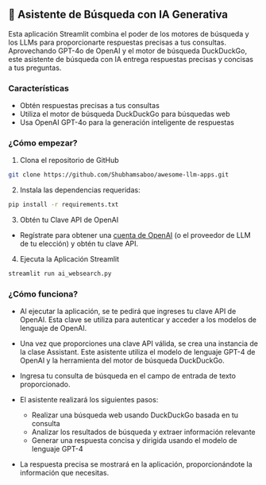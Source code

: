## 🎯 Asistente de Búsqueda con IA Generativa
Esta aplicación Streamlit combina el poder de los motores de búsqueda y los LLMs para proporcionarte respuestas precisas a tus consultas. Aprovechando GPT-4o de OpenAI y el motor de búsqueda DuckDuckGo, este asistente de búsqueda con IA entrega respuestas precisas y concisas a tus preguntas.

### Características
- Obtén respuestas precisas a tus consultas
- Utiliza el motor de búsqueda DuckDuckGo para búsquedas web
- Usa OpenAI GPT-4o para la generación inteligente de respuestas

### ¿Cómo empezar?

1. Clona el repositorio de GitHub

```bash
git clone https://github.com/Shubhamsaboo/awesome-llm-apps.git
```
2. Instala las dependencias requeridas:

```bash
pip install -r requirements.txt
```
3. Obtén tu Clave API de OpenAI

- Regístrate para obtener una [cuenta de OpenAI](https://platform.openai.com/) (o el proveedor de LLM de tu elección) y obtén tu clave API.

4. Ejecuta la Aplicación Streamlit
```bash
streamlit run ai_websearch.py
```

### ¿Cómo funciona?

- Al ejecutar la aplicación, se te pedirá que ingreses tu clave API de OpenAI. Esta clave se utiliza para autenticar y acceder a los modelos de lenguaje de OpenAI.

- Una vez que proporciones una clave API válida, se crea una instancia de la clase Assistant. Este asistente utiliza el modelo de lenguaje GPT-4 de OpenAI y la herramienta del motor de búsqueda DuckDuckGo.

- Ingresa tu consulta de búsqueda en el campo de entrada de texto proporcionado.

- El asistente realizará los siguientes pasos:
    - Realizar una búsqueda web usando DuckDuckGo basada en tu consulta
    - Analizar los resultados de búsqueda y extraer información relevante
    - Generar una respuesta concisa y dirigida usando el modelo de lenguaje GPT-4

- La respuesta precisa se mostrará en la aplicación, proporcionándote la información que necesitas.